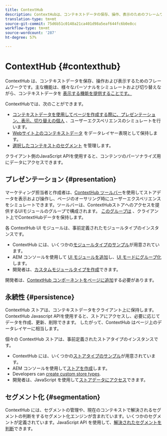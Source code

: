 ```yaml
---
title: ContextHub
description: ContextHubは、コンテキストデータの保存、操作、表示のためのフレームワークです
translation-type: tm+mt
source-git-commit: 75d6b51c0148a21ca401d98a5eaf644fc6b0e8cc
workflow-type: tm+mt
source-wordcount: '287'
ht-degree: 57%

---
```



# ContextHub {#contexthub}

ContextHub は、コンテキストデータを保存、操作および表示するためのフレームワークです。主な機能は、様々なパーソナルをシミュレートおよび切り替えながら、コンテキストデータを [表示する機能を提供することです。](/help/sites-cloud/authoring/personalization/contexthub.md)

ContextHubでは、次のことができます。

* [コンテキストデータを使用してページを作成する際に、プレゼンテーション、表示、切り替えの個人](#presentation) 、ユーザーエクスペリエンスのシミュレートを行います。
* [Webサイト上のコンテキストデータ](#persistence) をデータレイヤー表現として保持します。
* [選択したコンテキストのセグメント](#segmentation) を管理します。

クライアント側のJavaScript APIを使用すると、コンテンツのパーソナライズ用にデータにアクセスできます。

## プレゼンテーション {#presentation}

マーケティング担当者と作成者は、[ContextHub ツールバー](/help/sites-cloud/authoring/personalization/contexthub.md)を使用してストアデータを表示および操作し、ページのオーサリング時にユーザーエクスペリエンスをシミュレートできます。ツールバーは、ContextHubストアへのアクセスを提供するUIモジュールのグループで構成されます。 [このグループは](#persistence) 、クライアント上でContextHubデータを保持します。

各 ContextHub UI モジュールは、事前定義されたモジュールタイプのインスタンスです。

* ContextHub には、いくつかの[モジュールタイプのサンプル](sample-modules.md)が用意されています。
* AEM コンソールを使用して [UI モジュールを追加](configuring-contexthub.md#adding-a-ui-module)し、[UI モードにグループ化](configuring-contexthub.md#adding-a-ui-mode)します。
* 開発者は、[カスタムモジュールタイプを作成](extending-contexthub.md#creating-contexthub-ui-module-types)できます。

開発者は、[ContextHub コンポーネントをページに追加](configuring-contexthub.md)する必要があります。

## 永続性 {#persistence}

ContextHub ストアは、コンテキストデータをクライアント上に保持します。ContextHub Javascript APIを使用すると、ストアにアクセスし、必要に応じてデータを作成、更新、削除できます。 したがって、ContextHub はページ上のデータレイヤーに相当します。

個々の ContextHub ストアは、事前定義されたストアタイプのインスタンスです。

* ContextHub には、いくつかの[ストアタイプのサンプル](sample-stores.md)が用意されています。
* AEM コンソールを使用して[ストアを作成](configuring-contexthub.md#creating-a-contexthub-store)します。
* Developers can [create custom store types](extending-contexthub.md#creating-custom-store-candidates).
* 開発者は、JavaScript を使用して[ストアデータにアクセス](configuring-contexthub.md#interacting-with-contexthub-stores)できます。

## セグメント化 {#segmentation}

ContextHub には、セグメントの管理や、現在のコンテキストで解決されるセグメントの判断をするセグメント化エンジンが含まれています。いくつかのセグメントが定義されています。JavaScript API を使用して、[解決されたセグメントを判断](configuring-contexthub.md#determining-resolved-contexthub-segments)できます。
